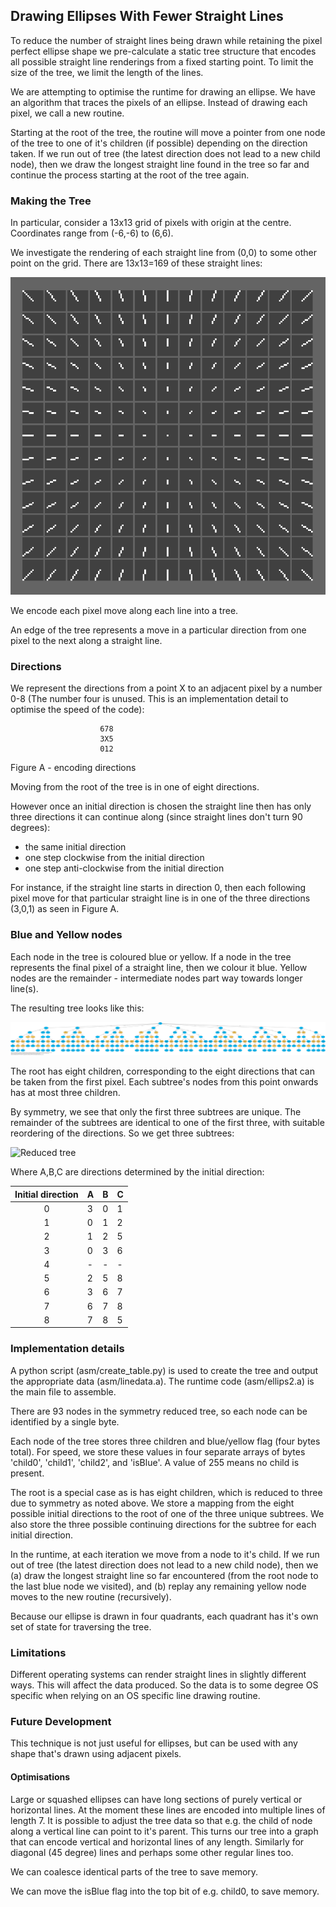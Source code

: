 ## Drawing Ellipses With Fewer Straight Lines

To reduce the number of straight lines being drawn while retaining the pixel perfect ellipse shape we pre-calculate a static tree structure that encodes all possible straight line renderings from a fixed starting point. To limit the size of the tree, we limit the length of the lines.

We are attempting to optimise the runtime for drawing an ellipse. We have an algorithm that traces the pixels of an ellipse. Instead of drawing each pixel, we call a new routine.

Starting at the root of the tree, the routine will move a pointer from one node of the tree to one of it's children (if possible) depending on the direction taken. If we run out of tree (the latest direction does not lead to a new child node), then we draw the longest straight line found in the tree so far and continue the process starting at the root of the tree again.

### Making the Tree
In particular, consider a 13x13 grid of pixels with origin at the centre. Coordinates
range from (-6,-6) to (6,6).

We investigate the rendering of each straight line from (0,0) to some other point on
the grid. There are 13x13=169 of these straight lines:

![Straight lines](lines.png)

We encode each pixel move along each line into a tree.

An edge of the tree represents a move in a particular direction from one pixel to the next along a straight line.

### Directions
We represent the directions from a point X to an adjacent pixel by a number 0-8 (The
number four is unused. This is an implementation detail to optimise the speed of the
code):
```
                    678
                    3X5
                    012
```
Figure A - encoding directions

Moving from the root of the tree is in one of eight directions.

However once an initial direction is chosen the straight line then has only three directions it can continue along (since straight lines don't turn 90 degrees):
 - the same initial direction
 - one step clockwise from the initial direction
 - one step anti-clockwise from the initial direction

 For instance, if the straight line starts in direction 0, then each following pixel move for that particular straight line is in one of the three directions (3,0,1) as seen in Figure A.

### Blue and Yellow nodes
Each node in the tree is coloured blue or yellow. If a node in the tree represents the final pixel of a straight line, then we colour it blue. Yellow nodes are the remainder - intermediate nodes part way towards longer line(s).

The resulting tree looks like this:

![Full tree](line_data.png)

The root has eight children, corresponding to the eight directions that can be taken from the first pixel. Each subtree's nodes from this point onwards has at most three children.

By symmetry, we see that only the first three subtrees are unique. The remainder of the subtrees are identical to one of the first three, with suitable reordering of the directions. So we get three subtrees:

![Reduced tree](subtree3.png)

Where A,B,C are directions determined by the initial direction:

| Initial direction | A | B | C |
| :---------------: | - | - | - |
| 0                 | 3 | 0 | 1 |
| 1                 | 0 | 1 | 2 |
| 2                 | 1 | 2 | 5 |
| 3                 | 0 | 3 | 6 |
| 4                 | - | - | - |
| 5                 | 2 | 5 | 8 |
| 6                 | 3 | 6 | 7 |
| 7                 | 6 | 7 | 8 |
| 8                 | 7 | 8 | 5 |

### Implementation details
A python script (asm/create_table.py) is used to create the tree and output the appropriate data (asm/linedata.a). The runtime code (asm/ellips2.a) is the main file to assemble.

There are 93 nodes in the symmetry reduced tree, so each node can be identified by a single byte.

Each node of the tree stores three children and blue/yellow flag (four bytes total).
For speed, we store these values in four separate arrays of bytes 'child0', 'child1',
'child2', and 'isBlue'. A value of 255 means no child is present.

The root is a special case as is has eight children, which is reduced to three due to symmetry as noted above. We store a mapping from the eight possible initial directions to the root of one of the three unique subtrees. We also store the three possible continuing directions for the subtree for each initial direction.

In the runtime, at each iteration we move from a node to it's child. If we run out of tree (the latest direction does not lead to a new child node), then we (a) draw the longest straight line so far encountered (from the root node to the last blue node we visited), and (b) replay any remaining yellow node moves to the new routine (recursively).

Because our ellipse is drawn in four quadrants, each quadrant has it's own set of state  for traversing the tree.

### Limitations
Different operating systems can render straight lines in slightly different ways. This will affect the data produced. So the data is to some degree OS specific when relying on an OS specific line drawing routine.

### Future Development ###
This technique is not just useful for ellipses, but can be used with any shape that's drawn using adjacent pixels.

#### Optimisations
Large or squashed ellipses can have long sections of purely vertical or horizontal lines. At the moment these lines are encoded into multiple lines of length 7. It is possible to adjust the tree data so that e.g. the child of node along a vertical line can point to it's parent. This turns our tree into a graph that can encode vertical and horizontal lines of any length. Similarly for diagonal (45 degree) lines and perhaps some other regular lines too.

We can coalesce identical parts of the tree to save memory.

We can move the isBlue flag into the top bit of e.g. child0, to save memory.
